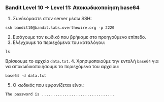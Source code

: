 ### Bandit Level 10 → Level 11: Αποκωδικοποίηση base64
1. Συνδεόμαστε στον server μέσω SSH:
```console
ssh bandit10@bandit.labs.overthewire.org -p 2220
```
2. Εισάγουμε τον κωδικό που βρήκαμε στο προηγούμενο επίπεδο.
3. Ελέγχουμε τα περιεχόμενα του καταλόγου:
```console
ls
```
Βρίσκουμε το αρχείο `data.txt`.
4. Χρησιμοποιούμε την εντολή `base64` για να αποκωδικοποιήσουμε το περιεχόμενο του αρχείου:
```console
base64 -d data.txt
```
5. Ο κωδικός που εμφανίζεται είναι:
```console
The password is ................................
```